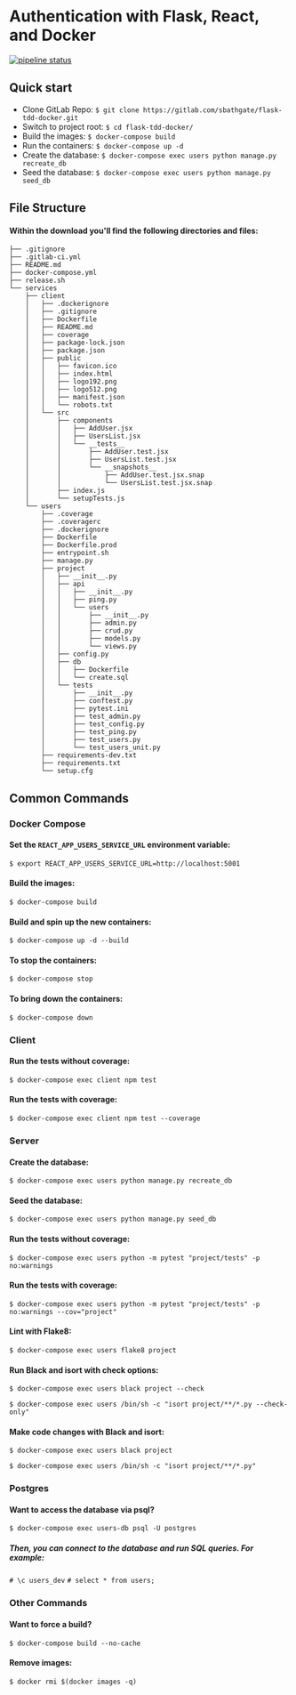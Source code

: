 # Authentication with Flask, React, and Docker

[![pipeline status](https://gitlab.com/sbathgate/flask-tdd-docker/badges/master/pipeline.svg)](https://gitlab.com/sbathgate/flask-tdd-docker/commits/master)

## Quick start
* Clone GitLab Repo: `$ git clone https://gitlab.com/sbathgate/flask-tdd-docker.git`
* Switch to project root: `$ cd flask-tdd-docker/`
* Build the images: `$ docker-compose build`
* Run the containers: `$ docker-compose up -d`
* Create the database: `$ docker-compose exec users python manage.py recreate_db`
* Seed the database: `$ docker-compose exec users python manage.py seed_db`


## File Structure
#### Within the download you'll find the following directories and files:
```
├── .gitignore
├── .gitlab-ci.yml
├── README.md
├── docker-compose.yml
├── release.sh
└── services
    ├── client
    │   ├── .dockerignore
    │   ├── .gitignore
    │   ├── Dockerfile
    │   ├── README.md
    │   ├── coverage
    │   ├── package-lock.json
    │   ├── package.json
    │   ├── public
    │   │   ├── favicon.ico
    │   │   ├── index.html
    │   │   ├── logo192.png
    │   │   ├── logo512.png
    │   │   ├── manifest.json
    │   │   └── robots.txt
    │   └── src
    │       ├── components
    │       │   ├── AddUser.jsx
    │       │   ├── UsersList.jsx
    │       │   └── __tests__
    │       │       ├── AddUser.test.jsx
    │       │       ├── UsersList.test.jsx
    │       │       └── __snapshots__
    │       │           ├── AddUser.test.jsx.snap
    │       │           └── UsersList.test.jsx.snap
    │       ├── index.js
    │       └── setupTests.js
    └── users
        ├── .coverage
        ├── .coveragerc
        ├── .dockerignore
        ├── Dockerfile
        ├── Dockerfile.prod
        ├── entrypoint.sh
        ├── manage.py
        ├── project
        │   ├── __init__.py
        │   ├── api
        │   │   ├── __init__.py
        │   │   ├── ping.py
        │   │   └── users
        │   │       ├── __init__.py
        │   │       ├── admin.py
        │   │       ├── crud.py
        │   │       ├── models.py
        │   │       └── views.py
        │   ├── config.py
        │   ├── db
        │   │   ├── Dockerfile
        │   │   └── create.sql
        │   └── tests
        │       ├── __init__.py
        │       ├── conftest.py
        │       ├── pytest.ini
        │       ├── test_admin.py
        │       ├── test_config.py
        │       ├── test_ping.py
        │       ├── test_users.py
        │       └── test_users_unit.py
        ├── requirements-dev.txt
        ├── requirements.txt
        └── setup.cfg
```

## Common Commands
### Docker Compose
#### Set the `REACT_APP_USERS_SERVICE_URL` environment variable:
```$ export REACT_APP_USERS_SERVICE_URL=http://localhost:5001```

#### Build the images:
```$ docker-compose build```

#### Build and spin up the new containers:
```$ docker-compose up -d --build```

#### To stop the containers:
```$ docker-compose stop```

#### To bring down the containers:
```$ docker-compose down```

### Client
#### Run the tests without coverage:
```$ docker-compose exec client npm test```

#### Run the tests with coverage:
```$ docker-compose exec client npm test --coverage```

### Server
#### Create the database:
```$ docker-compose exec users python manage.py recreate_db```

#### Seed the database:
```$ docker-compose exec users python manage.py seed_db```

#### Run the tests without coverage:
```$ docker-compose exec users python -m pytest "project/tests" -p no:warnings```

#### Run the tests with coverage:
```$ docker-compose exec users python -m pytest "project/tests" -p no:warnings --cov="project"```

#### Lint with Flake8:
```$ docker-compose exec users flake8 project```

#### Run Black and isort with check options:
```$ docker-compose exec users black project --check```

```$ docker-compose exec users /bin/sh -c "isort project/**/*.py --check-only"```

#### Make code changes with Black and isort:
```$ docker-compose exec users black project```

```$ docker-compose exec users /bin/sh -c "isort project/**/*.py"```

### Postgres
#### Want to access the database via psql?
```$ docker-compose exec users-db psql -U postgres```

##### Then, you can connect to the database and run SQL queries. For example:
```# \c users_dev```
```# select * from users;```

### Other Commands
#### Want to force a build?
```$ docker-compose build --no-cache```

#### Remove images:
```$ docker rmi $(docker images -q)```